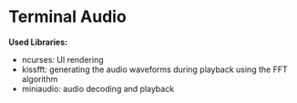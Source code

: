 # Terminal Audio

**Used Libraries:**
- ncurses: UI rendering
- kissfft: generating the audio waveforms during playback using the FFT algorithm
- miniaudio: audio decoding and playback
